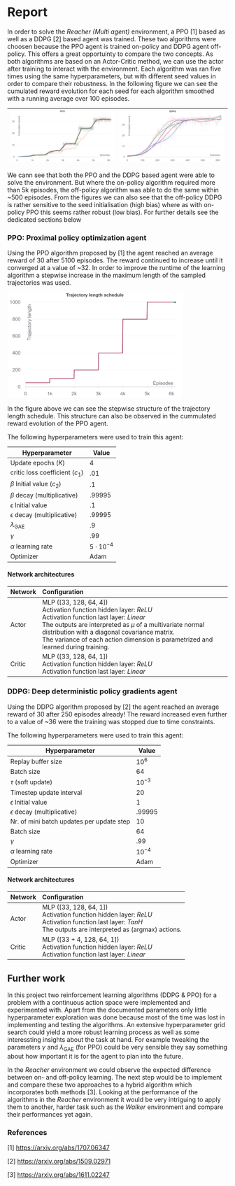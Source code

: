 # Report

In order to solve the *Reacher (Multi agent)* environment,  a PPO [1] based as well as a DDPG [2] based agent was trained. These two algorithms were choosen because the PPO agent is trained on-policy and DDPG agent off-policy. This offers a great opportuinty to compare the two concepts. As both algorithms are based on an Actor-Critic method, we can use the actor after training to interact with the environment. Each algorithm was ran five times using the same hyperparameters, but with different seed values in order to compare their robustness. In the following figure we can see the cumulated reward evolution for each seed for each algorithm smoothed with a running average over 100 episodes.

| ![PPO](imgs/ppo.png) | ![DDPG](imgs/ddpg.png) |
| -------------------- | ---------------------- |

We cann see that both the PPO and the DDPG based agent were able to solve the environment. But where the on-policy algorithm required more than 5k episodes, the off-policy algorithm was able to do the same within ~500 episodes. From the figures we can also see that the off-policy DDPG is rather sensitive to the seed initialisation (high bias) where as with on-policy PPO this seems rather robust (low bias). For further details see the dedicated sections below

### PPO: Proximal policy optimization agent

Using the PPO algorithm proposed by [1] the agent reached an average reward of 30 after 5100 episodes. The reward continued to increase until it converged at a value of ~32. In order to improve the runtime of the learning algorithm a stepwise increase in the maximum length of the sampled trajectories was used.

![Trajectory schedule](imgs/ppo-trajectory-schedule.png)

In the figure above we can see the stepwise structure of the trajectory length schedule. This structure can also be observed in the cummulated reward evolution of the PPO agent.

The following hyperparameters were used to train this agent:

| Hyperparameter                    | Value            |
| --------------------------------- | ---------------- |
| Update epochs ($K$)               | $4$              |
| critic loss coefficient ($c_1$)   | $.01$            |
| $\beta$ Initial value ($c_2$)     | $.1$             |
| $\beta$ decay (multiplicative)    | $.99995$         |
| $\epsilon$ Initial value          | $.1$             |
| $\epsilon$ decay (multiplicative) | $.99995$         |
| $\lambda_{\text{GAE}}$            | $.9$             |
| $\gamma$                          | $.99$            |
| $\alpha$ learning rate            | $5\cdot 10^{-4}$​ |
| Optimizer                         | Adam             |

#### Network architectures

| Network | Configuration                                                |
| ------- | :----------------------------------------------------------- |
| Actor   | MLP ([33, 128, 64, 4])<br />Activation function hidden layer: *ReLU*<br />Activation function last layer: *Linear*<br />The outputs are interpreted as $\mu$ of a multivariate normal distribution with a diagonal covariance matrix.<br />The variance of each action dimension is parametrized and learned during training. |
| Critic  | MLP ([33, 128, 64, 1])<br />Activation function hidden layer: *ReLU*<br />Activation function last layer: *Linear* |

### DDPG: Deep deterministic policy gradients agent

Using the DDPG algorithm proposed by [2] the agent reached an average reward of 30 after 250 episodes already! The reward increased even further to a value of ~36 were the training was stopped due to time constraints.

The following hyperparameters were used to train this agent:

| Hyperparameter                            | Value     |
| ----------------------------------------- | --------- |
| Replay buffer size                        | $10^6$    |
| Batch size                                | $64$      |
| $\tau$ (soft update)                      | $10^{-3}$ |
| Timestep update interval                  | $20$      |
| $\epsilon$ Initial value                  | $1$       |
| $\epsilon$ decay (multiplicative)         | $.99995$  |
| Nr. of mini batch updates per update step | $10$      |
| Batch size                                | $64$      |
| $\gamma$                                  | $.99$     |
| $\alpha$ learning rate                    | $10^{-4}$ |
| Optimizer                                 | Adam      |

#### Network architectures

| Network | Configuration                                                |
| ------- | :----------------------------------------------------------- |
| Actor   | MLP ([33, 128, 64, 1])<br />Activation function hidden layer: *ReLU*<br />Activation function last layer: *TanH*<br />The outputs are interpreted as (argmax) actions. |
| Critic  | MLP ([33 + 4, 128, 64, 1])<br />Activation function hidden layer: *ReLU*<br />Activation function last layer: *Linear* |

## Further work

In this project two reinforcement learning algorithms (DDPG & PPO) for a problem with a continuous action space were implemented and experimented with. Apart from the documented parameters only little hyperparameter exploration was done because most of the time was lost in implementing and testing the algorithms. An extensive hyperparameter grid search could yield a more robust learning process as well as some interessting insights about the task at hand. For example tweaking the parameters $\gamma$ and  $\lambda_{\text{GAE}}$ (for PPO) could be very sensible they say something about how important it is for the agent to plan into the future.

In the *Reacher* environment we could observe the expected difference between on- and off-policy learning. The next step would be to implement and compare these two approaches to a hybrid algorithm which incorporates both methods [3]. Looking at the performance of the algorithms in the *Reacher* environment it would be very intriguing to apply them to another, harder task such as the *Walker* environment and compare their performances yet again.

### References

[1] https://arxiv.org/abs/1707.06347

[2] https://arxiv.org/abs/1509.02971

[3] https://arxiv.org/abs/1611.02247